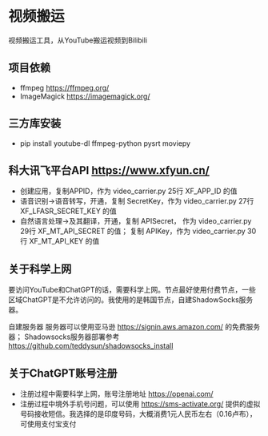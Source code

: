 # 视频搬运

视频搬运工具，从YouTube搬运视频到Bilibili

项目依赖
-------------------
* ffmpeg https://ffmpeg.org/
* ImageMagick https://imagemagick.org/

三方库安装
-------------------
* pip install youtube-dl ffmpeg-python pysrt moviepy

科大讯飞平台API https://www.xfyun.cn/
-------------------
* 创建应用，复制APPID，作为 video_carrier.py 25行 XF_APP_ID 的值
* 语音识别->语音转写，开通，复制 SecretKey，作为 video_carrier.py 27行 XF_LFASR_SECRET_KEY 的值
* 自然语言处理->及其翻译，开通，复制 APISecret， 作为 video_carrier.py 29行 XF_MT_API_SECRET 的值； 复制 APIKey，作为 video_carrier.py 30行 XF_MT_API_KEY 的值

关于科学上网
-------------------
要访问YouTube和ChatGPT的话，需要科学上网。节点最好使用付费节点，一些区域ChatGPT是不允许访问的。我使用的是韩国节点，自建ShadowSocks服务器。

自建服务器
服务器可以使用亚马逊 https://signin.aws.amazon.com/ 的免费服务器；
Shadowsocks服务器部署参考 https://github.com/teddysun/shadowsocks_install

关于ChatGPT账号注册
-------------------
* 注册过程中需要科学上网，账号注册地址 https://openai.com/
* 注册过程中境外手机号问题，可以使用 https://sms-activate.org/ 提供的虚拟号码接收短信。我选择的是印度号码，大概消费1元人民币左右（0.16卢布），可使用支付宝支付